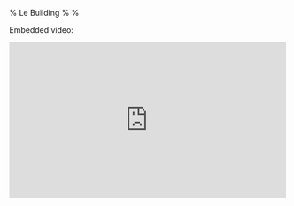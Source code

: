 % Le Building
%
%

Embedded video:

<iframe src="http://player.vimeo.com/video/14536540" width="500" height="282" frameborder="0"></iframe>
